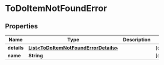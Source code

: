 
# ToDoItemNotFoundError

## Properties
Name | Type | Description | Notes
------------ | ------------- | ------------- | -------------
**details** | [**List&lt;ToDoItemNotFoundErrorDetails&gt;**](ToDoItemNotFoundErrorDetails.md) |  |  [optional]
**name** | **String** |  |  [optional]



